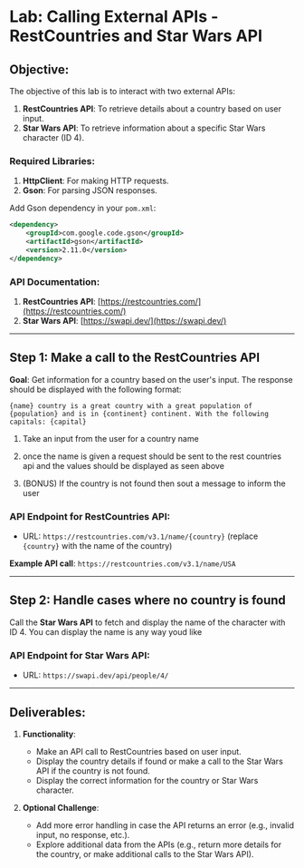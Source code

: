# Lab: Calling External APIs - RestCountries and Star Wars API

## Objective:
The objective of this lab is to interact with two external APIs:
1. **RestCountries API**: To retrieve details about a country based on user input.
2. **Star Wars API**: To retrieve information about a specific Star Wars character (ID 4).

### Required Libraries:
1. **HttpClient**: For making HTTP requests.
2. **Gson**: For parsing JSON responses.

Add Gson dependency in your `pom.xml`:

```xml
<dependency>
    <groupId>com.google.code.gson</groupId>
    <artifactId>gson</artifactId>
    <version>2.11.0</version>
</dependency>
```

### API Documentation:
1. **RestCountries API**: [https://restcountries.com/](https://restcountries.com/)
2. **Star Wars API**: [https://swapi.dev/](https://swapi.dev/)

---

## Step 1: Make a call to the RestCountries API

**Goal**: Get information for a country based on the user's input. The response should be displayed with the following format:

```
{name} country is a great country with a great population of {population} and is in {continent} continent. With the following capitals: {capital}
```

1. Take an input from the user for a country name

2. once the name is given a request should be sent to the rest countries api and the values should be displayed as seen above

3. (BONUS) If the country is not found then sout a message to inform the user

### API Endpoint for RestCountries API:
- URL: `https://restcountries.com/v3.1/name/{country}` (replace `{country}` with the name of the country)

**Example API call**: `https://restcountries.com/v3.1/name/USA`

---

## Step 2: Handle cases where no country is found

Call the **Star Wars API** to fetch and display the name of the character with ID 4. You can display the name is any way youd like

### API Endpoint for Star Wars API:
- URL: `https://swapi.dev/api/people/4/`

---

## Deliverables:
1. **Functionality**: 
   - Make an API call to RestCountries based on user input.
   - Display the country details if found or make a call to the Star Wars API if the country is not found.
   - Display the correct information for the country or Star Wars character.
   
2. **Optional Challenge**:
   - Add more error handling in case the API returns an error (e.g., invalid input, no response, etc.).
   - Explore additional data from the APIs (e.g., return more details for the country, or make additional calls to the Star Wars API).
